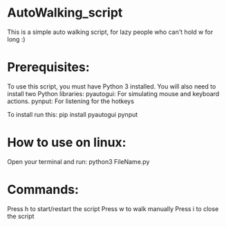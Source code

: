 # AutoWalking_script
This is a simple auto walking script, for lazy people who can't hold w for long :)

# Prerequisites:

To use this script, you must have Python 3 installed. You will also need to install two Python libraries: pyautogui: For simulating mouse and keyboard actions. pynput: For listening for the hotkeys

To install run this: pip install pyautogui pynput

# How to use on linux:
 Open your terminal and run:
 python3 FileName.py

# Commands:
   Press h to start/restart the script
   Press w to walk manually
   Press i to close the script
